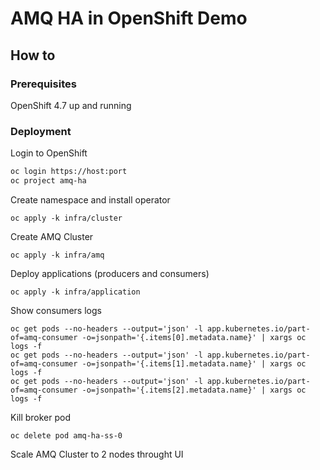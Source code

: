 # AMQ HA in OpenShift Demo

## How to
### Prerequisites
OpenShift 4.7 up and running


### Deployment
Login to OpenShift
```bash
oc login https://host:port
oc project amq-ha
```

Create namespace and install operator
```
oc apply -k infra/cluster
```
Create AMQ Cluster
```
oc apply -k infra/amq
```
Deploy applications (producers and consumers)
```
oc apply -k infra/application
```

Show consumers logs
```
oc get pods --no-headers --output='json' -l app.kubernetes.io/part-of=amq-consumer -o=jsonpath='{.items[0].metadata.name}' | xargs oc logs -f
oc get pods --no-headers --output='json' -l app.kubernetes.io/part-of=amq-consumer -o=jsonpath='{.items[1].metadata.name}' | xargs oc logs -f
oc get pods --no-headers --output='json' -l app.kubernetes.io/part-of=amq-consumer -o=jsonpath='{.items[2].metadata.name}' | xargs oc logs -f
```

Kill broker pod
```
oc delete pod amq-ha-ss-0
```

Scale AMQ Cluster to 2 nodes throught UI
